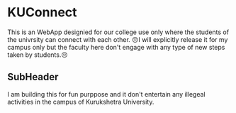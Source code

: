 # KUConnect
This is an WebApp designied for our college use only where the students of the univrsity can connect with each other.
😔I will explicitly release it for my campus only but the faculty here don't engage with any type of new steps taken by students.😔


## SubHeader

I am building this for fun purppose and it don't entertain any illegeal activities in the campus of Kurukshetra University.

